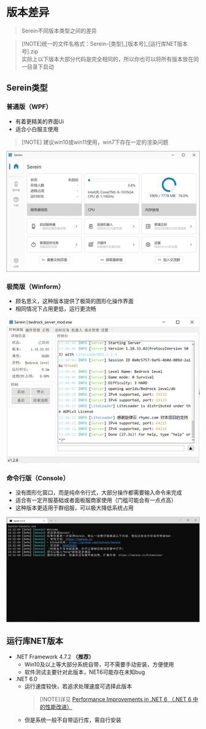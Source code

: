 
# 版本差异

>Serein不同版本类型之间的差异

>[!NOTE]统一的文件名格式：Serein-[类型]\_[版本号]\_[运行库NET版本号].zip  
实际上以下版本大部分代码是完全相同的，所以你也可以将所有版本放在同一目录下启动

## Serein类型

### 普通版（WPF）

- 有着更精美的界面Ui
- 适合小白服主使用

>[!NOTE] 建议win10或win11使用，win7下存在一定的渲染问题

![wpf](../imgs/Tutorial/DifferentVersions/wpf.png)

### 极简版（Winform）
  
- 顾名思义，这种版本提供了极简的图形化操作界面
- 相同情况下占用更低，运行更流畅

![winform](../imgs/Tutorial/DifferentVersions/winform.png)

### 命令行版（Console）

- 没有图形化窗口，而是纯命令行式，大部分操作都需要输入命令来完成
- 适合有一定开服基础或者面板服商家使用（门槛可能会有一点点高）
- 这种版本更适用于群组服，可以极大降低系统占用

![console](../imgs/Tutorial/DifferentVersions/console.png)

## 运行库NET版本

- .NET Framework 4.7.2 **（推荐）**
  - Win10及以上等大部分系统自带，可不需要手动安装，方便使用
  - 软件测试主要针对此版本，NET6可能存在未知bug
- .NET 6.0
  - 运行速度较快，若追求处理速度可选择此版本
    >[!NOTE]详见 [Performance Improvements in .NET 6 （.NET 6 中的性能改进）](https://devblogs.microsoft.com/dotnet/performance-improvements-in-net-6/)
  - 但是系统一般不自带运行库，需自行安装
